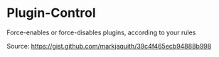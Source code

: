# Plugin-Control

Force-enables or force-disables plugins, according to your rules

Source: https://gist.github.com/markjaquith/39c4f465ecb94888b998

